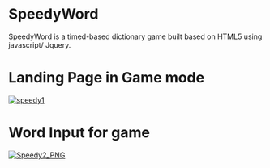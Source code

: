 # SpeedyWord
SpeedyWord is a timed-based dictionary game built based on HTML5 using javascript/ Jquery. 

# Landing Page in Game mode
<a href="https://ibb.co/h8ao47"><img src="https://preview.ibb.co/jotKBn/speedy1.png" alt="speedy1" border="0"></a>

# Word Input for game
<a href="https://ibb.co/jxEUcS"><img src="https://preview.ibb.co/bN0fj7/Speedy2_PNG.png" alt="Speedy2_PNG" border="0"></a>
